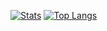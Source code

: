 [![Stats](https://github-readme-stats.vercel.app/api?username=mishantrop&show_icons=true&hide_border=true&border_radius=0&theme=dracula&hide_rank=true&hide=issues&card_width=350)](https://github.com/mishantrop)
[![Top Langs](https://github-readme-stats.vercel.app/api/top-langs/?username=mishantrop&hide_border=true&border_radius=0&layout=compact&theme=dracula)](https://github.com/mishantrop)
